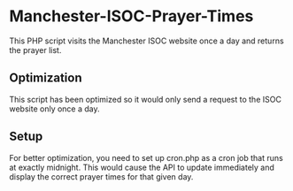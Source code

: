 # Manchester-ISOC-Prayer-Times
This PHP script visits the Manchester ISOC website once a day and returns the prayer list. 

## Optimization
This script has been optimized so it would only send a request to the ISOC website only once a day.

## Setup 
For better optimization, you need to set up cron.php as a cron job that runs at exactly midnight. This would cause the API to update immediately and display the correct prayer times for that given day.
